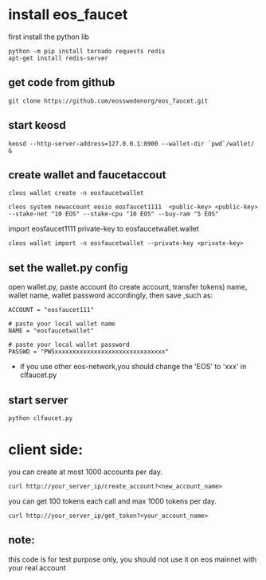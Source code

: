 # install eos_faucet
first install the python lib
```
python -m pip install tornado requests redis
apt-get install redis-server
```
## get code from github
```
git clone https://github.com/eosswedenorg/eos_faucet.git
```
## start keosd
```
keosd --http-server-address=127.0.0.1:8900 --wallet-dir `pwd`/wallet/ &
```
## create wallet and faucetaccout
```
cleos wallet create -n eosfaucetwallet

cleos system newaccount eosio eosfaucet1111  <public-key> <public-key> --stake-net "10 EOS" --stake-cpu "10 EOS" --buy-ram "5 EOS"
```
import eosfaucet1111 private-key to eosfaucetwallet.wallet
```
cleos wallet import -n eosfaucetwallet --private-key <private-key>
```
## set the wallet.py config
open wallet.py, paste account (to create account, transfer tokens) name, wallet name, wallet password accordingly, then save
,such as:
```
ACCOUNT = "eosfaucet111"

# paste your local wallet name
NAME = "eosfaucetwallet"

# paste your local wallet password
PASSWD = "PW5xxxxxxxxxxxxxxxxxxxxxxxxxxxxxxx"

```

- if you  use other eos-network,you should change the 'EOS' to 'xxx' in clfaucet.py

## start server
```
python clfaucet.py
```


# client side:

you can create at most 1000 accounts per day.
```
curl http://your_server_ip/create_account?<new_account_name>
```

you can get 100 tokens each call and max 1000 tokens per day.
```
curl http://your_server_ip/get_token?<your_account_name>
```
## note:

this code is for test purpose only, you should not use it on eos mainnet with your real account
